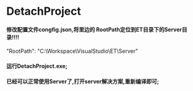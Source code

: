 # DetachProject

#### 修改配置文件congfig.json,将里边的 RootPath定位到ET目录下的Server目录!!!!
 "RootPath": "C:\\Workspace\\VisualStudio\\ET\\Server"
#### 运行DetachProject.exe;
#### 已经可以正常使用Server了,打开server解决方案,重新编译即可;
